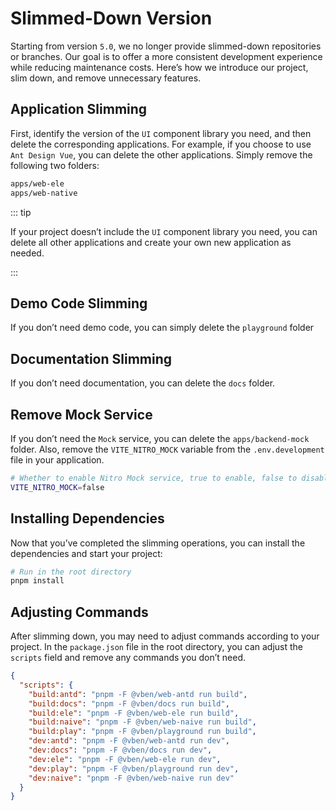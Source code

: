 # Slimmed-Down Version

Starting from version `5.0`, we no longer provide slimmed-down repositories or branches. Our goal is to offer a more consistent development experience while reducing maintenance costs. Here’s how we introduce our project, slim down, and remove unnecessary features.

## Application Slimming

First, identify the version of the `UI` component library you need, and then delete the corresponding applications. For example, if you choose to use `Ant Design Vue`, you can delete the other applications. Simply remove the following two folders:

```bash
apps/web-ele
apps/web-native

```

::: tip

If your project doesn’t include the `UI` component library you need, you can delete all other applications and create your own new application as needed.

:::

## Demo Code Slimming

If you don’t need demo code, you can simply delete the `playground` folder

## Documentation Slimming

If you don’t need documentation, you can delete the `docs` folder.

## Remove Mock Service

If you don’t need the `Mock` service, you can delete the `apps/backend-mock` folder. Also, remove the `VITE_NITRO_MOCK` variable from the `.env.development` file in your application.

```bash
# Whether to enable Nitro Mock service, true to enable, false to disable
VITE_NITRO_MOCK=false
```

## Installing Dependencies

Now that you’ve completed the slimming operations, you can install the dependencies and start your project:

```bash
# Run in the root directory
pnpm install

```

## Adjusting Commands

After slimming down, you may need to adjust commands according to your project. In the `package.json` file in the root directory, you can adjust the `scripts` field and remove any commands you don’t need.

```json
{
  "scripts": {
    "build:antd": "pnpm -F @vben/web-antd run build",
    "build:docs": "pnpm -F @vben/docs run build",
    "build:ele": "pnpm -F @vben/web-ele run build",
    "build:naive": "pnpm -F @vben/web-naive run build",
    "build:play": "pnpm -F @vben/playground run build",
    "dev:antd": "pnpm -F @vben/web-antd run dev",
    "dev:docs": "pnpm -F @vben/docs run dev",
    "dev:ele": "pnpm -F @vben/web-ele run dev",
    "dev:play": "pnpm -F @vben/playground run dev",
    "dev:naive": "pnpm -F @vben/web-naive run dev"
  }
}
```
